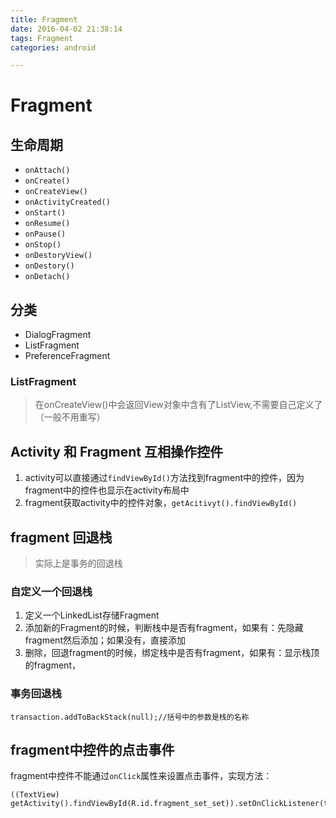 ```yaml
---
title: Fragment
date: 2016-04-02 21:38:14
tags: Fragment
categories: android

---
```



# Fragment 

<!--more-->
## 生命周期
- `onAttach()`
- `onCreate()`
- `onCreateView()`
- `onActivityCreated()`
- `onStart()`
- `onResume()`
- `onPause()`
- `onStop()`
- `onDestoryView()`
- `onDestory()`
- `onDetach()`

## 分类
- DialogFragment
- ListFragment
- PreferenceFragment


### ListFragment
>在onCreateView()中会返回View对象中含有了ListView,不需要自己定义了（一般不用重写）

## Activity 和 Fragment 互相操作控件
1. activity可以直接通过`findViewById()`方法找到fragment中的控件，因为fragment中的控件也显示在activity布局中
2. fragment获取activity中的控件对象，`getAcitivyt().findViewById()`



## fragment 回退栈
>实际上是事务的回退栈

### 自定义一个回退栈
1. 定义一个LinkedList存储Fragment
2. 添加新的Fragment的时候，判断栈中是否有fragment，如果有：先隐藏fragment然后添加；如果没有，直接添加
3. 删除，回退fragment的时候，绑定栈中是否有fragment，如果有：显示栈顶的fragment，

### 事务回退栈

    transaction.addToBackStack(null);//括号中的参数是栈的名称

## fragment中控件的点击事件
fragment中控件不能通过`onClick`属性来设置点击事件，实现方法：

	((TextView) getActivity().findViewById(R.id.fragment_set_set)).setOnClickListener(this);